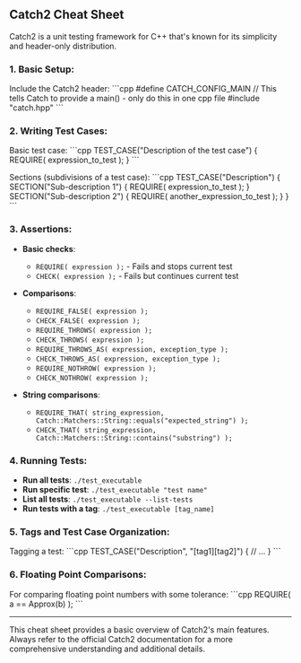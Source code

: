 ## **Catch2 Cheat Sheet**

Catch2 is a unit testing framework for C++ that's known for its simplicity and header-only distribution.

### **1. Basic Setup:**

Include the Catch2 header:
\```cpp
#define CATCH_CONFIG_MAIN  // This tells Catch to provide a main() - only do this in one cpp file
#include "catch.hpp"
\```

### **2. Writing Test Cases:**

Basic test case:
\```cpp
TEST_CASE("Description of the test case") {
    REQUIRE( expression_to_test );
}
\```

Sections (subdivisions of a test case):
\```cpp
TEST_CASE("Description") {
    SECTION("Sub-description 1") {
        REQUIRE( expression_to_test );
    }
    SECTION("Sub-description 2") {
        REQUIRE( another_expression_to_test );
    }
}
\```

### **3. Assertions:**

- **Basic checks**:
  - `REQUIRE( expression );` - Fails and stops current test
  - `CHECK( expression );` - Fails but continues current test

- **Comparisons**:
  - `REQUIRE_FALSE( expression );`
  - `CHECK_FALSE( expression );`
  - `REQUIRE_THROWS( expression );`
  - `CHECK_THROWS( expression );`
  - `REQUIRE_THROWS_AS( expression, exception_type );`
  - `CHECK_THROWS_AS( expression, exception_type );`
  - `REQUIRE_NOTHROW( expression );`
  - `CHECK_NOTHROW( expression );`

- **String comparisons**:
  - `REQUIRE_THAT( string_expression, Catch::Matchers::String::equals("expected_string") );`
  - `CHECK_THAT( string_expression, Catch::Matchers::String::contains("substring") );`

### **4. Running Tests:**

- **Run all tests**: `./test_executable`
- **Run specific test**: `./test_executable "test name"`
- **List all tests**: `./test_executable --list-tests`
- **Run tests with a tag**: `./test_executable [tag_name]`

### **5. Tags and Test Case Organization:**

Tagging a test:
\```cpp
TEST_CASE("Description", "[tag1][tag2]") {
    // ...
}
\```

### **6. Floating Point Comparisons:**

For comparing floating point numbers with some tolerance:
\```cpp
REQUIRE( a == Approx(b) );
\```

---

This cheat sheet provides a basic overview of Catch2's main features. Always refer to the official Catch2 documentation for a more comprehensive understanding and additional details.
